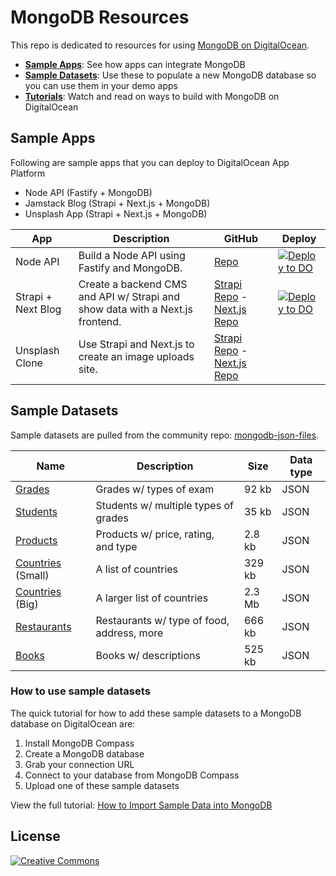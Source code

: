 # MongoDB Resources

This repo is dedicated to resources for using [MongoDB on DigitalOcean](https://www.digitalocean.com/products/managed-databases/).

- **[Sample Apps](#sample-apps)**: See how apps can integrate MongoDB
- **[Sample Datasets](#sample-datasets)**: Use these to populate a new MongoDB database so you can use them in your demo apps
- **[Tutorials](#tutorials)**: Watch and read on ways to build with MongoDB on DigitalOcean

## Sample Apps

Following are sample apps that you can deploy to DigitalOcean App Platform

- Node API (Fastify + MongoDB)
- Jamstack Blog (Strapi + Next.js + MongoDB)
- Unsplash App (Strapi + Next.js + MongoDB)

| App | Description | GitHub | Deploy |
|-----|-------------|--------|--------|
|Node API|Build a Node API using Fastify and MongoDB.|[Repo](https://github.com/do-community/node-fastify-api)|[![Deploy to DO](https://mp-assets1.sfo2.digitaloceanspaces.com/deploy-to-do/do-btn-blue.svg)](https://cloud.digitalocean.com/apps/new?repo=https://github.com/do-community/node-fastify-api/tree/master)|
|Strapi + Next Blog|Create a backend CMS and API w/ Strapi and show data with a Next.js frontend.|[Strapi Repo](https://github.com/do-community/jamstack-blog-strapi) - [Next.js Repo](https://github.com/do-community/jamstack-blog-nextjs)|[![Deploy to DO](https://mp-assets1.sfo2.digitaloceanspaces.com/deploy-to-do/do-btn-blue.svg)](https://cloud.digitalocean.com/apps/new?repo=https://github.com/chris-on-code/jamstack-blog-strapi/tree/master)
|Unsplash Clone|Use Strapi and Next.js to create an image uploads site.|[Strapi Repo](https://github.com/do-community/unsplash-clone-strapi) - [Next.js Repo](https://github.com/do-community/unsplash-clone-nextjs)|


## Sample Datasets

Sample datasets are pulled from the community repo: [mongodb-json-files](https://github.com/ozlerhakan/mongodb-json-files).

| Name | Description | Size | Data type |
|------|-------------|------|-----------|
|[Grades](/datasets/grades.json)|Grades w/ types of exam|92 kb|JSON
|[Students](/datasets/students.json)|Students w/ multiple types of grades|35 kb|JSON
|[Products](/datasets/products.json)|Products w/ price, rating, and type|2.8 kb|JSON
|[Countries](/datasets/countries-small.json) (Small)|A list of countries|329 kb|JSON
|[Countries](/datasets/countries-big.json) (Big)|A larger list of countries|2.3 Mb|JSON
|[Restaurants](/datasets/restaurants.json)|Restaurants w/ type of food, address, more|666 kb|JSON
|[Books](/datasets/books.json)|Books w/ descriptions|525 kb|JSON

### How to use sample datasets

The quick tutorial for how to add these sample datasets to a MongoDB database on DigitalOcean are:

1. Install MongoDB Compass
1. Create a MongoDB database
1. Grab your connection URL
1. Connect to your database from MongoDB Compass
1. Upload one of these sample datasets

View the full tutorial: [How to Import Sample Data into MongoDB](/tutorial.md)

## License

[![Creative Commons](https://i.creativecommons.org/p/zero/1.0/88x31.png)](https://creativecommons.org/publicdomain/zero/1.0/)
